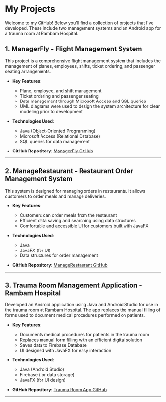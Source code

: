 # My Projects

Welcome to my GitHub! Below you'll find a collection of projects that I've developed. These include two management systems and an Android app for a trauma room at Rambam Hospital.

## 1. **ManagerFly - Flight Management System**
This project is a comprehensive flight management system that includes the management of planes, employees, shifts, ticket ordering, and passenger seating arrangements.

- **Key Features**:
  - Plane, employee, and shift management
  - Ticket ordering and passenger seating
  - Data management through Microsoft Access and SQL queries
  - UML diagrams were used to design the system architecture for clear modeling prior to development
- **Technologies Used**:
  - Java (Object-Oriented Programming)
  - Microsoft Access (Relational Database)
  - SQL queries for data management

- **GitHub Repository**: [ManagerFly GitHub](https://github.com/rotemkeler/My-projects.git)

---

## 2. **ManageRestaurant - Restaurant Order Management System**
This system is designed for managing orders in restaurants. It allows customers to order meals and manage deliveries.

- **Key Features**:
  - Customers can order meals from the restaurant
  - Efficient data saving and searching using data structures
  - Comfortable and accessible UI for customers built with JavaFX
- **Technologies Used**:
  - Java
  - JavaFX (for UI)
  - Data structures for order management

- **GitHub Repository**: [ManageRestaurant GitHub](https://github.com/rotemkeler/My-projects.git)

---

## 3. **Trauma Room Management Application - Rambam Hospital**
Developed an Android application using Java and Android Studio for use in the trauma room at Rambam Hospital. The app replaces the manual filling of forms used to document medical procedures performed on patients.

- **Key Features**:
  - Documents medical procedures for patients in the trauma room
  - Replaces manual form filling with an efficient digital solution
  - Saves data to Firebase Database
  - UI designed with JavaFX for easy interaction
- **Technologies Used**:
  - Java (Android Studio)
  - Firebase (for data storage)
  - JavaFX (for UI design)

- **GitHub Repository**: [Trauma Room App GitHub](https://github.com/rotemkeler/My-projects.git)

---

